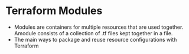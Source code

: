 # Terraform Modules
  - Modules are containers for multiple resources that are used together. Amodule consists of a collection of .tf files kept together in a file.
  - The main ways to package and reuse resource configurations with Terraform
  
